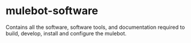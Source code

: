 # mulebot-software
Contains all the software, software tools, and documentation required to build, develop, install and configure the mulebot.
